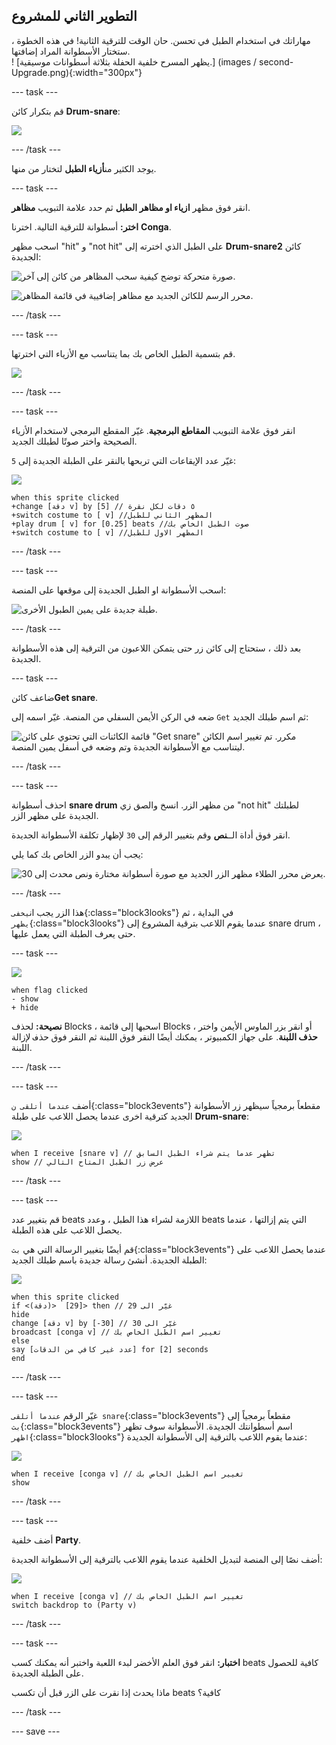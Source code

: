 ## التطوير الثاني للمشروع

<div style="display: flex; flex-wrap: wrap">
<div style="flex-basis: 200px; flex-grow: 1; margin-right: 15px;">
مهاراتك في استخدام الطبل في تحسن. حان الوقت للترقية الثانية! في هذه الخطوة ، ستختار الأسطوانة المراد إضافتها.
</div>
<div>
! [يظهر المسرح خلفية الحفلة بثلاثة أسطوانات موسيقية.] (images / second-Upgrade.png){:width="300px"}
</div>
</div>

--- task ---

قم بتكرار كائن **Drum-snare**:

![](images/duplicate-snare-drum.png)

--- /task ---

يوجد الكثير من**أزياء الطبل** لتختار من منها.

--- task ---

انقر فوق مظهر **ازياء او مظاهر الطبل** ثم حدد علامة التبويب **مظاهر**.

**اختر:** أسطوانة للترقية التالية. اخترنا **Conga**.

اسحب مظهر "hit" و "not hit" على الطبل الذي اخترته إلى **Drum-snare2** كائن الجديدة:

![صورة متحركة توضح كيفية سحب المظاهر من كائن إلى آخر.](images/drag-costumes.gif)

![محرر الرسم للكائن الجديد مع مظاهر إضافيية في قائمة المظاهر.](images/drum-3-costumes.png)

--- /task ---

--- task ---

قم بتسمية الطبل الخاص بك بما يتناسب مع الأزياء التي اخترتها.

![](images/drum-3-named.png)

--- /task ---

--- task ---

انقر فوق علامة التبويب **المقاطع البرمجية**. غيّر المقطع البرمجي لاستخدام الأزياء الصحيحة واختر صوتًا لطبلك الجديد.

غيّر عدد الإيقاعات التي تربحها بالنقر على الطبلة الجديدة إلى `5`:

![](images/drum-3-icon.png)

```blocks3
when this sprite clicked
+change [دقة v] by [5] // ٥ دقات لكل نقرة
+switch costume to [ v] //المظهر الثاني للطبل
+play drum [ v] for [0.25] beats //صوت الطبل الخاص بك
+switch costume to [ v] //المظهر الاول للطبل
```

--- /task ---

--- task ---

اسحب الأسطوانة او الطبل الجديدة إلى موقعها على المنصة:

![طبلة جديدة على يمين الطبول الأخرى.](images/drum-3-positioned.png)

--- /task ---

بعد ذلك ، ستحتاج إلى كائن زر حتى يتمكن اللاعبون من الترقية إلى هذه الأسطوانة الجديدة.

--- task ---

ضاعف كائن**Get snare**.

ضعه في الركن الأيمن السفلي من المنصة. غيّر اسمه إلى `Get` ثم اسم طبلك الجديد:

![قائمة الكائنات التي تحتوي على كائن "Get snare" مكرر. تم تغيير اسم الكائن ليتناسب مع الأسطوانة الجديدة وتم وضعه في أسفل يمين المنصة.](images/get-drum-3.png)

--- /task ---

--- task ---

احذف أسطوانة **snare drum** من مظهر الزر. انسخ والصق زي "not hit" لطبلتك الجديدة على مظهر الزر.

انقر فوق أداة الــ**نص** وقم بتغيير الرقم إلى `30` لإظهار تكلفة الأسطوانة الجديدة.

يجب أن يبدو الزر الخاص بك كما يلي:

![يعرض محرر الطلاء مظهر الزر الجديد مع صورة أسطوانة مختارة ونص محدث إلى 30.](images/get-drum-copy.png)

--- /task ---


هذا الزر  يجب ان`يخفى`{:class="block3looks"} في البداية ، ثم `يظهر`{:class="block3looks"} عندما يقوم اللاعب بترقية المشروع إلى snare drum ، حتى يعرف الطبلة التي يعمل عليها.

--- task ---

![](images/get-drum-3-icon.png)

```blocks3
when flag clicked
- show
+ hide
```

**نصيحة:** لحذف Blocks ، اسحبها إلى قائمة Blocks ، أو انقر بزر الماوس الأيمن واختر **حذف اللبنة**. على جهاز الكمبيوتر ، يمكنك أيضًا النقر فوق اللبنة ثم النقر فوق <kbd>حذف</kbd> لإزالة اللبنة.

--- /task ---

--- task ---

أضف `عندما أتلقى ن`{:class="block3events"} مقطعاً برمجياً سيظهر زر الأسطوانة الجديد كترقية اخرى عندما يحصل اللاعب على طبلة **Drum-snare**:

![](images/get-drum-3-icon.png)

```blocks3
when I receive [snare v] // تظهر عدما يتم شراء الطبل السابق
show // عرض زر الطبل المتاح التالي
```

--- /task ---

--- task ---

قم بتغيير عدد beats اللازمة لشراء هذا الطبل ، وعدد beats التي يتم إزالتها ، عندما يحصل اللاعب على هذه الطبلة.

قم أيضًا بتغيير الرسالة التي هي `بث`{:class="block3events"} عندما يحصل اللاعب على الطبلة الجديدة. أنشئ رسالة جديدة باسم طبلك الجديد:

![](images/get-drum-3-icon.png)

```blocks3
when this sprite clicked
if <(دقة)>  [29]> then // غيّر الى 29
hide
change [دقة v] by [-30] // غيّر الى 30
broadcast [conga v] // تغيير اسم الطبل الخاص بك
else
say [عدد غير كافي من الدقات] for [2] seconds 
end
```

--- /task ---

--- task ---

غيّر الرقم `عندما أتلقى snare`{:class="block3events"} مقطعاً برمجياً إلى `بث`{:class="block3events"} اسم أسطوانتك الجديدة. الأسطوانة سوف تظهر `اظهر`{:class="block3looks"} عندما يقوم اللاعب بالترقية إلى الأسطوانة الجديدة:

![](images/drum-3-icon.png)

```blocks3
when I receive [conga v] // تغيير اسم الطبل الخاص بك
show
```

--- /task ---

--- task ---

أضف خلفية **Party**.

أضف نصًا إلى المنصة لتبديل الخلفية عندما يقوم اللاعب بالترقية إلى الأسطوانة الجديدة:

![](images/stage-icon.png)

```blocks3
when I receive [conga v] // تغيير اسم الطبل الخاص بك
switch backdrop to (Party v)
```

--- /task ---

--- task ---

**اختبار:** انقر فوق العلم الأخضر لبدء اللعبة واختبر أنه يمكنك كسب beats كافية للحصول على الطبلة الجديدة.

ماذا يحدث إذا نقرت على الزر قبل أن تكسب beats كافية؟

--- /task ---

--- save ---
